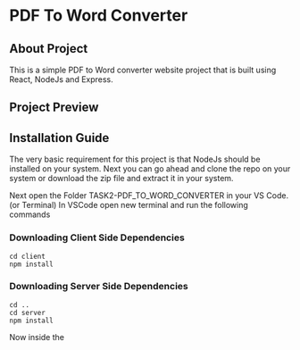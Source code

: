 # PDF To Word Converter

## About Project
This is a simple PDF to Word converter website project that is built using React, NodeJs and Express.

## Project Preview


## Installation Guide
The very basic requirement for this project is that NodeJs should be installed on your system. Next you can go ahead and clone the repo on your system or download the zip file and extract it in your system.

Next open the Folder TASK2-PDF_TO_WORD_CONVERTER in your VS Code. (or Terminal)
In VSCode open new terminal and run the following commands 

### Downloading Client Side Dependencies
```termianl
cd client
npm install
```

### Downloading Server Side Dependencies
```terminal
cd ..
cd server
npm install
```
Now inside the 
